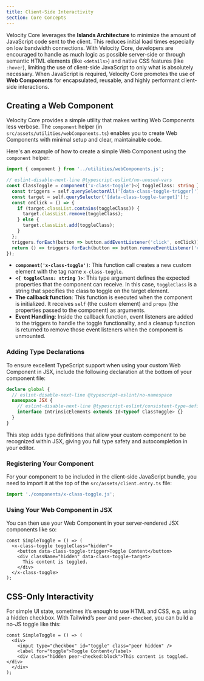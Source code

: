 ```yaml
---
title: Client-Side Interactivity
section: Core Concepts
---
```


Velocity Core leverages the **Islands Architecture** to minimize the amount of JavaScript code sent to the client. This reduces initial load times especially on low bandwidth connections. With Velocity Core, developers are encouraged to handle as much logic as possible server-side or through semantic HTML elements (like `<details>`) and native CSS features (like `:hover`), limiting the use of client-side JavaScript to only what is absolutely necessary. When JavaScript is required, Velocity Core promotes the use of **Web Components** for encapsulated, reusable, and highly performant client-side interactions.

## Creating a Web Component

Velocity Core provides a simple utility that makes writing Web Components less verbose. The `component` helper (in `src/assets/utilities/webComponents.ts`) enables you to create Web Components with minimal setup and clear, maintainable code.

Here's an example of how to create a simple Web Component using the `component` helper:

```ts
import { component } from '../utilities/webComponents.js';

// eslint-disable-next-line @typescript-eslint/no-unused-vars
const ClassToggle = component('x-class-toggle')<{ toggleClass: string }>((self, { toggleClass }) => {
  const triggers = self.querySelectorAll('[data-class-toggle-trigger]');
  const target = self.querySelector('[data-class-toggle-target]')!;
  const onClick = () => {
    if (target.classList.contains(toggleClass)) {
      target.classList.remove(toggleClass);
    } else {
      target.classList.add(toggleClass);
    }
  };
  triggers.forEach(button => button.addEventListener('click', onClick));
  return () => triggers.forEach(button => button.removeEventListener('click', onClick));
});
```

- **`component('x-class-toggle')`**: This function call creates a new custom element with the tag name `x-class-toggle`.
- **`<{ toggleClass: string }>`**: This type argument defines the expected properties that the component can receive. In this case, `toggleClass` is a string that specifies the class to toggle on the target element.
- **The callback function**: This function is executed when the component is initialized. It receives `self` (the custom element) and `props` (the properties passed to the component) as arguments.
- **Event Handling**: Inside the callback function, event listeners are added to the triggers to handle the toggle functionality, and a cleanup function is returned to remove those event listeners when the component is unmounted.

### Adding Type Declarations

To ensure excellent TypeScript support when using your custom Web Component in JSX, include the following declaration at the bottom of your component file:

```ts
declare global {
  // eslint-disable-next-line @typescript-eslint/no-namespace
  namespace JSX {
    // eslint-disable-next-line @typescript-eslint/consistent-type-definitions, @typescript-eslint/no-empty-object-type
    interface IntrinsicElements extends Id<typeof ClassToggle> {}
  }
}
```

This step adds type definitions that allow your custom component to be recognized within JSX, giving you full type safety and autocompletion in your editor.

### Registering Your Component

For your component to be included in the client-side JavaScript bundle, you need to import it at the top of the `src/assets/client.entry.ts` file:

```ts
import './components/x-class-toggle.js';
```

### Using Your Web Component in JSX

You can then use your Web Component in your server-rendered JSX components like so:

```tsx
const SimpleToggle = () => (
  <x-class-toggle toggleClass="hidden">
    <button data-class-toggle-trigger>Toggle Content</button>
    <div className="hidden" data-class-toggle-target>
      This content is toggled.
    </div>
  </x-class-toggle>
);
```

## CSS-Only Interactivity

For simple UI state, sometimes it’s enough to use HTML and CSS, e.g. using a hidden checkbox. With Tailwind’s `peer` and `peer-checked`, you can build a no-JS toggle like this:

```tsx
const SimpleToggle = () => (
  <div>
    <input type="checkbox" id="toggle" class="peer hidden" />
    <label for="toggle">Toggle Content</label>
    <div class="hidden peer-checked:block">This content is toggled.</div>
  </div>
);
```
